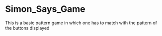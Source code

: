 # Simon_Says_Game
This is a basic pattern game in which one has to match with the pattern of the buttons displayed 
